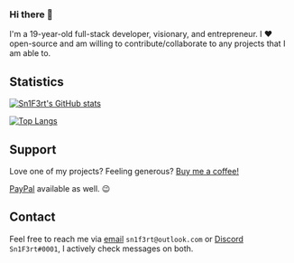 ### Hi there 👋

I'm a 19-year-old full-stack developer, visionary, and entrepreneur. I ❤️ open-source and am willing to contribute/collaborate to any projects that I am able to. 

## Statistics

[![Sn1F3rt's GitHub stats](https://github-readme-stats.vercel.app/api?username=Sn1F3rt&show_icons=true&count_private=true&theme=dracula&border_radius=25)](https://sn1f3rt.me)

[![Top Langs](https://github-readme-stats.vercel.app/api/top-langs/?username=Sn1F3rt&count_private=true&theme=dracula&border_radius=25)](https://sn1f3rt.me)

## Support

Love one of my projects? Feeling generous? [Buy me a coffee!](https://www.buymeacoffee.com/sn1f3rt)

[PayPal](https://paypal.me/Sn1F3rt) available as well. 😉

## Contact

Feel free to reach me via [email](mailto:sn1f3rt@outlook.com) `sn1f3rt@outlook.com` or [Discord](https://discord.com/users/589768200766619659) `Sn1F3rt#0001`, I actively check messages on both. 
